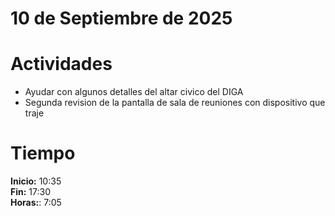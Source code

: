 #  10 de Septiembre de 2025

# Actividades

- Ayudar con algunos detalles del altar civico del DIGA
- Segunda revision de la pantalla de sala de reuniones con dispositivo que traje

# Tiempo

**Inicio:** 10:35  
**Fin:** 17:30  
**Horas:**: 7:05   
